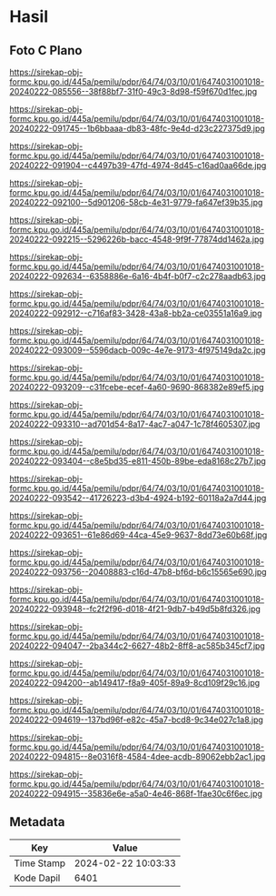 # Hasil

## Foto C Plano

https://sirekap-obj-formc.kpu.go.id/445a/pemilu/pdpr/64/74/03/10/01/6474031001018-20240222-085556--38f88bf7-31f0-49c3-8d98-f59f670d1fec.jpg

https://sirekap-obj-formc.kpu.go.id/445a/pemilu/pdpr/64/74/03/10/01/6474031001018-20240222-091745--1b6bbaaa-db83-48fc-9e4d-d23c227375d9.jpg

https://sirekap-obj-formc.kpu.go.id/445a/pemilu/pdpr/64/74/03/10/01/6474031001018-20240222-091904--c4497b39-47fd-4974-8d45-c16ad0aa66de.jpg

https://sirekap-obj-formc.kpu.go.id/445a/pemilu/pdpr/64/74/03/10/01/6474031001018-20240222-092100--5d901206-58cb-4e31-9779-fa647ef39b35.jpg

https://sirekap-obj-formc.kpu.go.id/445a/pemilu/pdpr/64/74/03/10/01/6474031001018-20240222-092215--5296226b-bacc-4548-9f9f-77874dd1462a.jpg

https://sirekap-obj-formc.kpu.go.id/445a/pemilu/pdpr/64/74/03/10/01/6474031001018-20240222-092634--6358886e-6a16-4b4f-b0f7-c2c278aadb63.jpg

https://sirekap-obj-formc.kpu.go.id/445a/pemilu/pdpr/64/74/03/10/01/6474031001018-20240222-092912--c716af83-3428-43a8-bb2a-ce03551a16a9.jpg

https://sirekap-obj-formc.kpu.go.id/445a/pemilu/pdpr/64/74/03/10/01/6474031001018-20240222-093009--5596dacb-009c-4e7e-9173-4f975149da2c.jpg

https://sirekap-obj-formc.kpu.go.id/445a/pemilu/pdpr/64/74/03/10/01/6474031001018-20240222-093209--c31fcebe-ecef-4a60-9690-868382e89ef5.jpg

https://sirekap-obj-formc.kpu.go.id/445a/pemilu/pdpr/64/74/03/10/01/6474031001018-20240222-093310--ad701d54-8a17-4ac7-a047-1c78f4605307.jpg

https://sirekap-obj-formc.kpu.go.id/445a/pemilu/pdpr/64/74/03/10/01/6474031001018-20240222-093404--c8e5bd35-e811-450b-89be-eda8168c27b7.jpg

https://sirekap-obj-formc.kpu.go.id/445a/pemilu/pdpr/64/74/03/10/01/6474031001018-20240222-093542--41726223-d3b4-4924-b192-60118a2a7d44.jpg

https://sirekap-obj-formc.kpu.go.id/445a/pemilu/pdpr/64/74/03/10/01/6474031001018-20240222-093651--61e86d69-44ca-45e9-9637-8dd73e60b68f.jpg

https://sirekap-obj-formc.kpu.go.id/445a/pemilu/pdpr/64/74/03/10/01/6474031001018-20240222-093756--20408883-c16d-47b8-bf6d-b6c15565e690.jpg

https://sirekap-obj-formc.kpu.go.id/445a/pemilu/pdpr/64/74/03/10/01/6474031001018-20240222-093948--fc2f2f96-d018-4f21-9db7-b49d5b8fd326.jpg

https://sirekap-obj-formc.kpu.go.id/445a/pemilu/pdpr/64/74/03/10/01/6474031001018-20240222-094047--2ba344c2-6627-48b2-8ff8-ac585b345cf7.jpg

https://sirekap-obj-formc.kpu.go.id/445a/pemilu/pdpr/64/74/03/10/01/6474031001018-20240222-094200--ab149417-f8a9-405f-89a9-8cd109f29c16.jpg

https://sirekap-obj-formc.kpu.go.id/445a/pemilu/pdpr/64/74/03/10/01/6474031001018-20240222-094619--137bd96f-e82c-45a7-bcd8-9c34e027c1a8.jpg

https://sirekap-obj-formc.kpu.go.id/445a/pemilu/pdpr/64/74/03/10/01/6474031001018-20240222-094815--8e0316f8-4584-4dee-acdb-89062ebb2ac1.jpg

https://sirekap-obj-formc.kpu.go.id/445a/pemilu/pdpr/64/74/03/10/01/6474031001018-20240222-094915--35836e6e-a5a0-4e46-868f-1fae30c6f6ec.jpg


## Metadata

| Key        | Value               |
| ---------- | ------------------- |
| Time Stamp | 2024-02-22 10:03:33 |
| Kode Dapil | 6401                |



